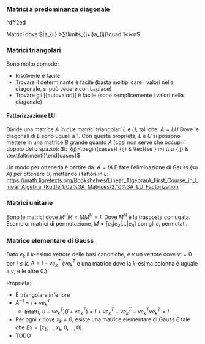 ### Matrici a predominanza diagonale

^dff2ed

Matrici dove $|a_{ii}|>∑\limits_{j≠i}a_{ij}\quad 1<i<n$

### Matrici triangolari

Sono molto comode:
- Risolverle è facile
- Trovare il determinante è facile (basta moltiplicare i valori nella diagonale, si può vedere con Laplace)
- Trovare gli [[autovalori]] è facile (sono semplicemente i valori nella diagonale)

#### Fattorizzazione LU

Divide una matrice $A$ in due matrici triangolari $L$ e $U$, tali che:
$A=LU$
Dove le diagonali di $L$ sono uguali a $1$.
Con questa proprietà, $L$ e $U$ si possono mettere in una matrice $B$ grande quanto $A$ (così non serve che occupi il doppio dello spazio):
$b_{ij}=\begin{cases}l_{ij} & \text{se } i>j \\ u_{ij} & \text{altrimenti}\end{cases}$

Un modo per ottenerla è partire da:
$A=IA$
E fare l'eliminazione di Gauss (su $A$) per ottenere $U$, mettendo i fattori in $L$: https://math.libretexts.org/Bookshelves/Linear_Algebra/A_First_Course_in_Linear_Algebra_(Kuttler)/02%3A_Matrices/2.10%3A_LU_Factorization

### Matrici unitarie

Sono le matrici dove $M^HM=MM^H=I$.
Dove $M^H$ è la trasposta coniugata.
Esempio: matrici di permutazione, $M=[e_1|e_2|…|e_n]$ con gli $e_i$ permutati.

### Matrice elementare di Gauss

Dato $e_k$ il $k$-esimo vettore delle basi canoniche, e $v$ un vettore dove $v_i=0$ per $i≤k$.
$A=I-ve_k^T$
($ve_k^T$ è una matrice dove la $k$-esima colonna è uguale a $v$, e le altre 0.)

Proprietà:
- È triangolare inferiore
- $A^{-1}=I+ve_k^T$
	- Infatti, $(I-ve_k^T)(I+ve_k^T)=I+ve_k^T-ve_k^T-ve_k^Tve_k^T=I$
- Per ogni $x$ dove $x_k≠0$, esiste una matrice elementare di Gauss $E$ tale che $Ex=[x_1,…,x_k,0,…,0]$.
- TODO
